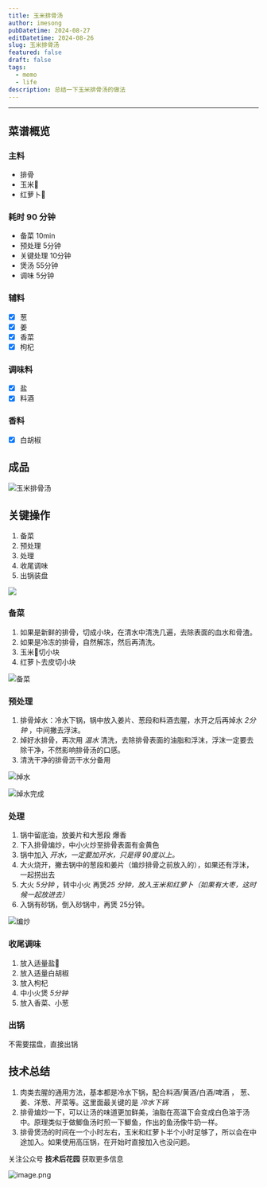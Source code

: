 ```yaml
---
title: 玉米排骨汤
author: imesong
pubDatetime: 2024-08-27
editDatetime: 2024-08-26
slug: 玉米排骨汤
featured: false
draft: false
tags:
  - memo
  - life
description: 总结一下玉米排骨汤的做法
---
```


---

## 菜谱概览

### 主料

- 排骨
- 玉米🌽
- 红萝卜🥕

### 耗时 90 分钟

- 备菜 10min
- 预处理 5分钟
- 关键处理 10分钟
- 煲汤 55分钟
- 调味 5分钟

### 辅料

- [x] 葱
- [x] 姜
- [x] 香菜
- [x] 枸杞

### 调味料

- [x] 盐
- [x] 料酒

### 香料

- [x] 白胡椒

## 成品

![玉米排骨汤](https://img.imesong.com/file/359532c88581711dd7e20.jpg)

## 关键操作

1. 备菜
2. 预处理
3. 处理
4. 收尾调味
5. 出锅装盘

![](https://img.imesong.com/file/e110670199c1d24125f9a.png)

### 备菜

1. 如果是新鲜的排骨，切成小块，在清水中清洗几遍，去除表面的血水和骨渣。
2. 如果是冷冻的排骨，自然解冻，然后再清洗。
3. 玉米🌽切小块
4. 红萝卜去皮切小块

![备菜](https://img.imesong.com/file/2f03f92649bd460330b21.jpg)

### 预处理

1. 排骨焯水：冷水下锅，锅中放入姜片、葱段和料酒去腥，水开之后再焯水 _2分钟_ ，中间撇去浮沫。
2. 焯好水排骨，再次用 _温水_ 清洗，去除排骨表面的油脂和浮沫，浮沫一定要去除干净，不然影响排骨汤的口感。
3. 清洗干净的排骨沥干水分备用

![焯水](https://img.imesong.com/file/f421aa0c0f43273479549.jpg)

![焯水完成](https://img.imesong.com/file/e579fb2758a0bc956d103.jpg)

### 处理

1. 锅中留底油，放姜片和大葱段 爆香
2. 下入排骨煸炒，中小火炒至排骨表面有金黄色
3. 锅中加入 _开水，一定要加开水，只是得 90度以上。_
4. 大火烧开，撇去锅中的葱段和姜片（煸炒排骨之前放入的），如果还有浮沫，一起捞出去
5. 大火 _5分钟_ ，转中小火 再煲*25 分钟，放入玉米和红萝卜（如果有大枣，这时候一起放进去）*
6. 入锅有砂锅，倒入砂锅中，再煲 25分钟。

![煸炒](https://img.imesong.com/file/8a1d049ffe28f82c124a7.jpg)

### 收尾调味

1. 放入适量盐🧂
2. 放入适量白胡椒
3. 放入枸杞
4. 中小火煲 _5分钟_
5. 放入香菜、小葱

### 出锅

不需要摆盘，直接出锅

## 技术总结

1. 肉类去腥的通用方法，基本都是冷水下锅，配合料酒/黄酒/白酒/啤酒 ， 葱、姜、洋葱、芹菜等。这里面最关键的是 _冷水下锅_
2. 排骨煸炒一下，可以让汤的味道更加鲜美，油脂在高温下会变成白色溶于汤中。原理类似于做鲫鱼汤时煎一下鲫鱼，作出的鱼汤像牛奶一样。
3. 排骨煲汤的时间在一个小时左右，玉米和红萝卜半个小时足够了，所以会在中途加入。如果使用高压锅，在开始时直接加入也没问题。

关注公众号 **技术后花园** 获取更多信息

![image.png](https://img.imesong.com/file/9e0dc4dc2d2acd363d535.png)
